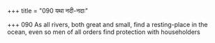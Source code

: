 +++
title = "090 यथा नदी-नदाः"

+++
090	As all rivers, both great and small, find a resting-place in the ocean, even so men of all orders find protection with householders